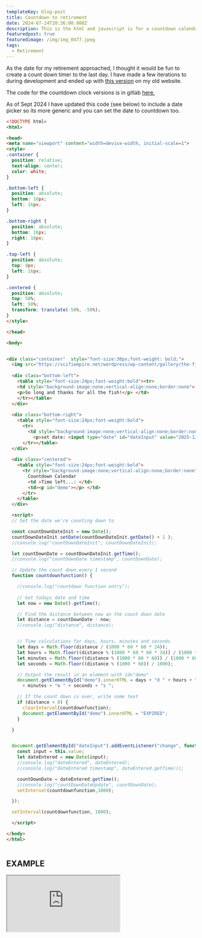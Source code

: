 ```yaml
---
templateKey: blog-post
title: Countdown to retirement
date: 2024-07-24T20:36:00.000Z
description: This is the html and javascript is for a countdown calendar page
featuredpost: true
featuredimage: /img/img_0477.jpeg
tags:
  - Retirement
---
```

As the date for my retirement approached, I thought it would be fun to create a count down timer to the last day.  I have made a few iterations to during development and ended up with [this version](https://garydohmeier.com/countdown-to-retirement/) on my old website.

The code for the countdown clock versions is in gitlab [here.](https://gitlab.com/gdohmeier/countdown/-/blob/master/countdown3.html?ref_type=heads)

As of Sept 2024 I have updated this code (see below) to include a date picker so its more generic and you can set the date to countdown too.

```html
<!DOCTYPE html>
<html>

<head>
<meta name="viewport" content="width=device-width, initial-scale=1">
<style>
.container {
  position: relative;
  text-align: center;
  color: white;
}

.bottom-left {
  position: absolute;
  bottom: 16px;
  left: 16px;
}

.bottom-right {
  position: absolute;
  bottom: 16px;
  right: 16px;
}

.top-left {
  position: absolute;
  top: 8px;
  left: 16px;
}

.centered {
  position: absolute;
  top: 50%;
  left: 50%;
  transform: translate(-50%, -50%);
}
</style>

</head>

<body>


<div class="container"  style="font-size:30px;font-weight: bold;">
  <img src="https://scifiempire.net/wordpress/wp-content/gallery/the-fifth-element-movie/Leeloo-jump-The-Fifth-Element.JPG" alt="Snow" style="width:100%;">
 
  <div class="bottom-left">
    <table style="font-size:24px;font-weight:bold"><tr>
    <td style="background-image:none;vertical-align:none;border:none">
    <p>So long and thanks for all the fish!</p> </td>
    </tr></table>
  </div>
  
  <div class="bottom-right">
    <table style="font-size:24px;font-weight:bold">
      <tr>
        <td style="background-image:none;vertical-align:none;border:none">
          <p>set date: <input type="date" id="dateInput" value="2025-12-03" /></p></td>
      </tr></table>
  </div>
  
  <div class="centered">
    <table style="font-size:24px;font-weight:bold">
      <tr style="background-image:none;vertical-align:none;border:none">
        Countdown Calendar
        <td >Time left...: </td>
        <td><p id="demo"></p> </td>
      </tr>
    </table>
  </div> 

  <script>
  // Set the date we're counting down to

  const countDownDateInit = new Date();
  countDownDateInit.setDate(countDownDateInit.getDate() + 1 );
  //console.log("countDownDateInit", countDownDateInit);

  let countDownDate = countDownDateInit.getTime();
  //console.log("countDownDate timestamp", countDownDate);

  // Update the count down every 1 second
  function countdownfunction() {

    //console.log("countdown function entry");
   
    // Get todays date and time
    let now = new Date().getTime();

    // Find the distance between now an the count down date
    let distance = countDownDate - now;
    //console.log("distance", distance);


    // Time calculations for days, hours, minutes and seconds
    let days = Math.floor(distance / (1000 * 60 * 60 * 24));
    let hours = Math.floor((distance % (1000 * 60 * 60 * 24)) / (1000 * 60 * 60));
    let minutes = Math.floor((distance % (1000 * 60 * 60)) / (1000 * 60));
    let seconds = Math.floor((distance % (1000 * 60)) / 1000);

    // Output the result in an element with id="demo"
    document.getElementById("demo").innerHTML = days + "d " + hours + "h "
      + minutes + "m " + seconds + "s ";

    // If the count down is over, write some text 
    if (distance < 0) {
      clearInterval(countdownfunction);
      document.getElementById("demo").innerHTML = "EXPIRED";
    }

  }


  document.getElementById("dateInput").addEventListener("change", function () {
    const input = this.value;
    let dateEntered = new Date(input);
    //console.log("dateEntered", dateEntered);
    //console.log("dateEntered timestamp", dateEntered.getTime());

    countDownDate = dateEntered.getTime();
    //console.log("countDownDateUpdate", countDownDate);  
    setInterval(countdownfunction,1000);

  });

  setInterval(countdownfunction, 1000);

  </script>

</body>
</html> 
  
```

## EXAMPLE
<html><body>
<iframe src="https://garydohmeier.com/countdown-to-retirement/" title="old-countdown"></iframe>
</body></html>
